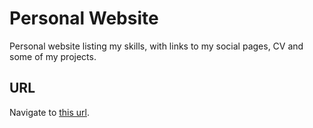 # Personal Website

Personal website listing my skills, with links to my social pages, CV and some of my projects.

## URL

Navigate to [this url](https://fob-portfolio.herokuapp.com/).



